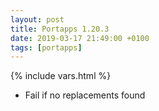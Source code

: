 ```yaml
---
layout: post
title: Portapps 1.20.3
date: 2019-03-17 21:49:00 +0100
tags: [portapps]
---
```

{% include vars.html %}

* Fail if no replacements found